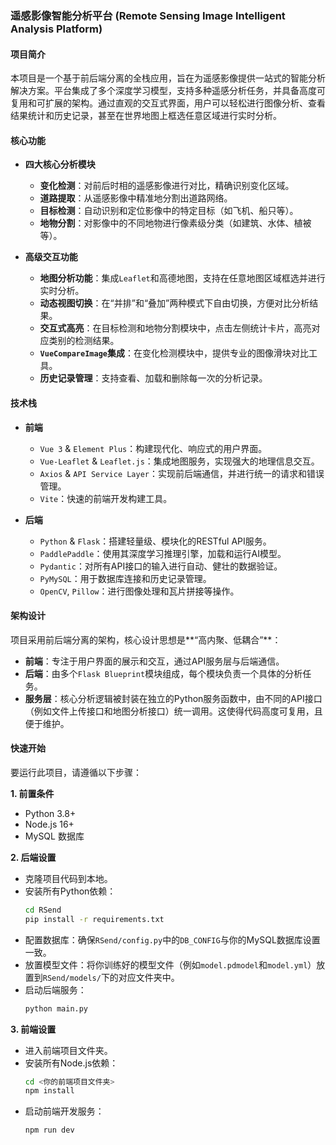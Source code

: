 ### 遥感影像智能分析平台 (Remote Sensing Image Intelligent Analysis Platform)

#### 项目简介

本项目是一个基于前后端分离的全栈应用，旨在为遥感影像提供一站式的智能分析解决方案。平台集成了多个深度学习模型，支持多种遥感分析任务，并具备高度可复用和可扩展的架构。通过直观的交互式界面，用户可以轻松进行图像分析、查看结果统计和历史记录，甚至在世界地图上框选任意区域进行实时分析。

#### 核心功能

  * **四大核心分析模块**

      * **变化检测**：对前后时相的遥感影像进行对比，精确识别变化区域。
      * **道路提取**：从遥感影像中精准地分割出道路网络。
      * **目标检测**：自动识别和定位影像中的特定目标（如飞机、船只等）。
      * **地物分割**：对影像中的不同地物进行像素级分类（如建筑、水体、植被等）。

  * **高级交互功能**

      * **地图分析功能**：集成`Leaflet`和高德地图，支持在任意地图区域框选并进行实时分析。
      * **动态视图切换**：在“并排”和“叠加”两种模式下自由切换，方便对比分析结果。
      * **交互式高亮**：在目标检测和地物分割模块中，点击左侧统计卡片，高亮对应类别的检测结果。
      * **`VueCompareImage`集成**：在变化检测模块中，提供专业的图像滑块对比工具。
      * **历史记录管理**：支持查看、加载和删除每一次的分析记录。

#### 技术栈

  * **前端**

      * `Vue 3` & `Element Plus`：构建现代化、响应式的用户界面。
      * `Vue-Leaflet` & `Leaflet.js`：集成地图服务，实现强大的地理信息交互。
      * `Axios` & `API Service Layer`：实现前后端通信，并进行统一的请求和错误管理。
      * `Vite`：快速的前端开发构建工具。

  * **后端**

      * `Python` & `Flask`：搭建轻量级、模块化的RESTful API服务。
      * `PaddlePaddle`：使用其深度学习推理引擎，加载和运行AI模型。
      * `Pydantic`：对所有API接口的输入进行自动、健壮的数据验证。
      * `PyMySQL`：用于数据库连接和历史记录管理。
      * `OpenCV`, `Pillow`：进行图像处理和瓦片拼接等操作。

#### 架构设计

项目采用前后端分离的架构，核心设计思想是\*\*“高内聚、低耦合”\*\*：

  - **前端**：专注于用户界面的展示和交互，通过API服务层与后端通信。
  - **后端**：由多个`Flask Blueprint`模块组成，每个模块负责一个具体的分析任务。
  - **服务层**：核心分析逻辑被封装在独立的Python服务函数中，由不同的API接口（例如文件上传接口和地图分析接口）统一调用。这使得代码高度可复用，且便于维护。

#### 快速开始

要运行此项目，请遵循以下步骤：

**1. 前置条件**

  - Python 3.8+
  - Node.js 16+
  - MySQL 数据库

**2. 后端设置**

  - 克隆项目代码到本地。
  - 安装所有Python依赖：
    ```bash
    cd RSend
    pip install -r requirements.txt
    ```
  - 配置数据库：确保`RSend/config.py`中的`DB_CONFIG`与你的MySQL数据库设置一致。
  - 放置模型文件：将你训练好的模型文件（例如`model.pdmodel`和`model.yml`）放置到`RSend/models/`下的对应文件夹中。
  - 启动后端服务：
    ```bash
    python main.py
    ```

**3. 前端设置**

  - 进入前端项目文件夹。
  - 安装所有Node.js依赖：
    ```bash
    cd <你的前端项目文件夹>
    npm install
    ```
  - 启动前端开发服务：
    ```bash
    npm run dev
    ```

